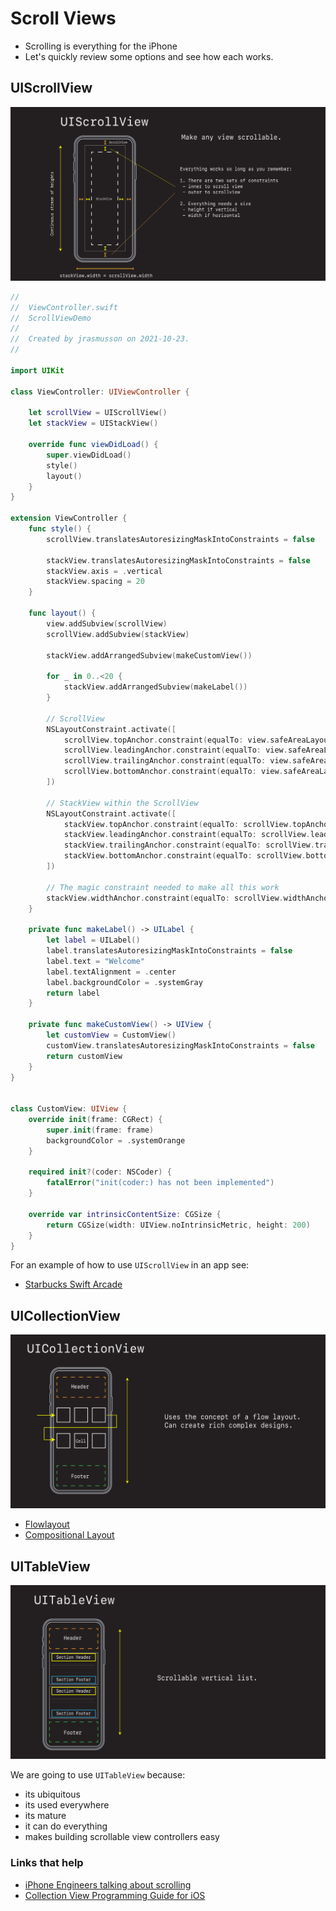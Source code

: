 # Scroll Views

- Scrolling is everything for the iPhone
- Let's quickly review some options and see how each works.

## UIScrollView

![](images/0.png)

```swift
//
//  ViewController.swift
//  ScrollViewDemo
//
//  Created by jrasmusson on 2021-10-23.
//

import UIKit

class ViewController: UIViewController {
    
    let scrollView = UIScrollView()
    let stackView = UIStackView()
    
    override func viewDidLoad() {
        super.viewDidLoad()
        style()
        layout()
    }
}

extension ViewController {
    func style() {
        scrollView.translatesAutoresizingMaskIntoConstraints = false
        
        stackView.translatesAutoresizingMaskIntoConstraints = false
        stackView.axis = .vertical
        stackView.spacing = 20
    }
    
    func layout() {
        view.addSubview(scrollView)
        scrollView.addSubview(stackView)

        stackView.addArrangedSubview(makeCustomView())
        
        for _ in 0..<20 {
            stackView.addArrangedSubview(makeLabel())
        }

        // ScrollView
        NSLayoutConstraint.activate([
            scrollView.topAnchor.constraint(equalTo: view.safeAreaLayoutGuide.topAnchor),
            scrollView.leadingAnchor.constraint(equalTo: view.safeAreaLayoutGuide.leadingAnchor),
            scrollView.trailingAnchor.constraint(equalTo: view.safeAreaLayoutGuide.trailingAnchor),
            scrollView.bottomAnchor.constraint(equalTo: view.safeAreaLayoutGuide.bottomAnchor),
        ])
        
        // StackView within the ScrollView
        NSLayoutConstraint.activate([
            stackView.topAnchor.constraint(equalTo: scrollView.topAnchor),
            stackView.leadingAnchor.constraint(equalTo: scrollView.leadingAnchor),
            stackView.trailingAnchor.constraint(equalTo: scrollView.trailingAnchor),
            stackView.bottomAnchor.constraint(equalTo: scrollView.bottomAnchor),
        ])
        
        // The magic constraint needed to make all this work
        stackView.widthAnchor.constraint(equalTo: scrollView.widthAnchor).isActive = true
    }
    
    private func makeLabel() -> UILabel {
        let label = UILabel()
        label.translatesAutoresizingMaskIntoConstraints = false
        label.text = "Welcome"
        label.textAlignment = .center
        label.backgroundColor = .systemGray
        return label
    }
    
    private func makeCustomView() -> UIView {
        let customView = CustomView()
        customView.translatesAutoresizingMaskIntoConstraints = false
        return customView
    }
}

    
class CustomView: UIView {
    override init(frame: CGRect) {
        super.init(frame: frame)
        backgroundColor = .systemOrange
    }
    
    required init?(coder: NSCoder) {
        fatalError("init(coder:) has not been implemented")
    }
    
    override var intrinsicContentSize: CGSize {
        return CGSize(width: UIView.noIntrinsicMetric, height: 200)
    }
}
```

For an example of how to use `UIScrollView` in an app see:

- [Starbucks Swift Arcade](https://www.youtube.com/watch?v=xBtQsacfDhQ&list=PLEVREFF3xBv4fLwWvXZoY8cKC6F5P-rlY&index=3&t=2s&ab_channel=SwiftArcade)

## UICollectionView

![](images/1.png)

- [Flowlayout](https://github.com/jrasmusson/swift-arcade/blob/master/UIKit/UICollectionView/FlowLayout/README.md)
- [Compositional Layout](https://github.com/jrasmusson/swift-arcade/blob/master/UIKit/UICollectionView/CompositionalLayout/README.md)

## UITableView

![](images/2.png)

We are going to use `UITableView` because:

- its ubiquitous
- its used everywhere
- its mature
- it can do everything
- makes building scrollable view controllers easy





### Links that help

- [iPhone Engineers talking about scrolling](https://youtu.be/N8Vz1BeymHE?t=1569)
- [Collection View Programming Guide for iOS](https://developer.apple.com/library/archive/documentation/WindowsViews/Conceptual/CollectionViewPGforIOS/UsingtheFlowLayout/UsingtheFlowLayout.html)
